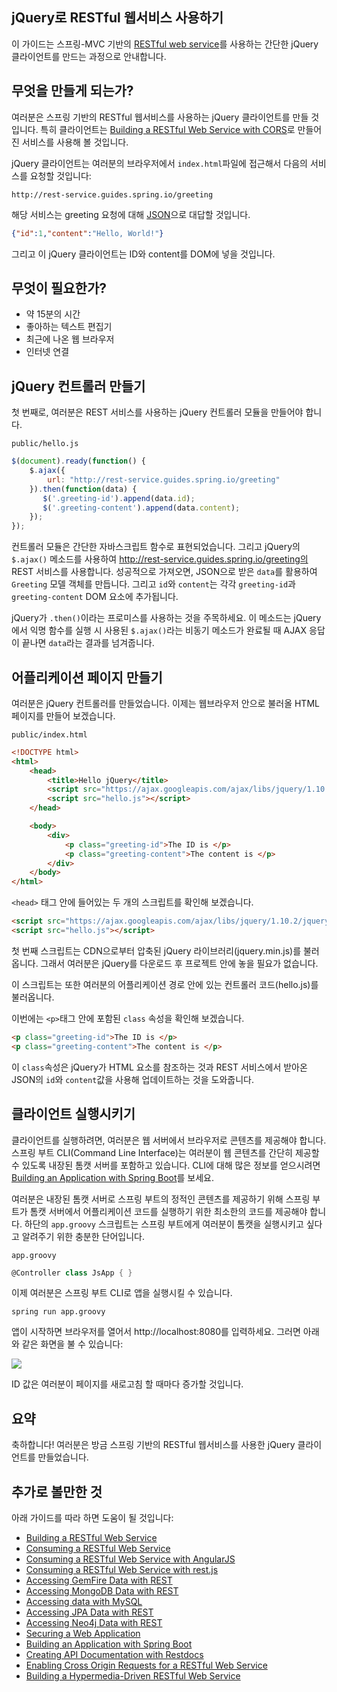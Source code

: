 ## jQuery로 RESTful 웹서비스 사용하기
이 가이드는 스프링-MVC 기반의 [RESTful web service](http://spring.io/understanding/REST)를 사용하는 간단한 jQuery 클라이언트를 만드는 과정으로 안내합니다.

## 무엇을 만들게 되는가?
여러분은 스프링 기반의 RESTful 웹서비스를 사용하는 jQuery 클라이언트를 만들 것입니다. 특히 클라이언트는 [Building a RESTful Web Service with CORS](http://spring.io/guides/gs/rest-service-cors/)로 만들어진 서비스를 사용해 볼 것입니다.

jQuery 클라이언트는 여러분의 브라우저에서 `index.html`파일에 접근해서 다음의 서비스를 요청할 것입니다:

```
http://rest-service.guides.spring.io/greeting
```

해당 서비스는 greeting 요청에 대해 [JSON](http://spring.io/understanding/JSON)으로 대답할 것입니다.

```json
{"id":1,"content":"Hello, World!"}
```

그리고 이 jQuery 클라이언트는 ID와 content를 DOM에 넣을 것입니다.

## 무엇이 필요한가?
* 약 15분의 시간
* 좋아하는 텍스트 편집기
* 최근에 나온 웹 브라우저
* 인터넷 연결

## jQuery 컨트롤러 만들기 
첫 번째로, 여러분은 REST 서비스를 사용하는 jQuery 컨트롤러 모듈을 만들어야 합니다.

`public/hello.js`

```js
$(document).ready(function() {
    $.ajax({
        url: "http://rest-service.guides.spring.io/greeting"
    }).then(function(data) {
       $('.greeting-id').append(data.id);
       $('.greeting-content').append(data.content);
    });
});
```

컨트롤러 모듈은 간단한 자바스크립트 함수로 표현되었습니다. 그리고 jQuery의 `$.ajax()` 메소드를 사용하여 http://rest-service.guides.spring.io/greeting의 REST 서비스를 사용합니다. 성공적으로 가져오면, JSON으로 받은 `data`를 활용하여 `Greeting` 모델 객체를 만듭니다. 그리고 `id`와 `content`는 각각 `greeting-id`과 `greeting-content` DOM 요소에 추가됩니다.

jQuery가 `.then()`이라는 프로미스를 사용하는 것을 주목하세요. 이 메소드는 jQuery에서 익명 함수를 실행 시 사용된 `$.ajax()`라는 비동기 메소드가 완료될 때 AJAX 응답이 끝나면 `data`라는 결과를 넘겨줍니다.


## 어플리케이션 페이지 만들기 
여러분은 jQuery 컨트롤러를 만들었습니다. 이제는 웹브라우저 안으로 불러올 HTML 페이지를 만들어 보겠습니다.

`public/index.html`

```html
<!DOCTYPE html>
<html>
    <head>
        <title>Hello jQuery</title>
        <script src="https://ajax.googleapis.com/ajax/libs/jquery/1.10.2/jquery.min.js"></script>
        <script src="hello.js"></script>
    </head>

    <body>
        <div>
            <p class="greeting-id">The ID is </p>
            <p class="greeting-content">The content is </p>
        </div>
    </body>
</html>
```

`<head>` 태그 안에 들어있는 두 개의 스크립트를 확인해 보겠습니다.

```html
<script src="https://ajax.googleapis.com/ajax/libs/jquery/1.10.2/jquery.min.js"></script>
<script src="hello.js"></script>
```

첫 번째 스크립트는 CDN으로부터 압축된 jQuery 라이브러리(jquery.min.js)를 불러옵니다. 그래서 여러분은 jQuery를 다운로드 후 프로젝트 안에 놓을 필요가 없습니다.

이 스크립트는 또한 여러분의 어플리케이션 경로 안에 있는 컨트롤러 코드(hello.js)를 불러옵니다.

이번에는 `<p>`태그 안에 포함된 `class` 속성을 확인해 보겠습니다.

```html
<p class="greeting-id">The ID is </p>
<p class="greeting-content">The content is </p>
```

이 `class`속성은 jQuery가 HTML 요소를 참조하는 것과 REST 서비스에서 받아온 JSON의 `id`와 `content`값을 사용해 업데이트하는 것을 도와줍니다.

## 클라이언트 실행시키기
클라이언트를 실행하려면, 여러분은 웹 서버에서 브라우저로 콘텐츠를 제공해야 합니다. 스프링 부트 CLI(Command Line Interface)는 여러분이 웹 콘텐츠를 간단히 제공할 수 있도록 내장된 톰캣 서버를 포함하고 있습니다. CLI에 대해 많은 정보를 얻으시려면 [Building an Application with Spring Boot](http://spring.io/guides/gs/spring-boot/)를 보세요.

여러분은 내장된 톰캣 서버로 스프링 부트의 정적인 콘텐츠를 제공하기 위해 스프링 부트가 톰캣 서버에서 어플리케이션 코드를 실행하기 위한 최소한의 코드를 제공해야 합니다. 하단의 `app.groovy` 스크립트는 스프링 부트에게 여러분이 톰캣을 실행시키고 싶다고 알려주기 위한 충분한 단어입니다.

`app.groovy`

```groovy
@Controller class JsApp { }
```

이제 여러분은 스프링 부트 CLI로 앱을 실행시킬 수 있습니다.

```
spring run app.groovy
```

앱이 시작하면 브라우저를 열어서 http://localhost:8080를 입력하세요. 그러면 아래와 같은 화면을 불 수 있습니다:

![](http://spring.io/guides/gs/consuming-rest-jquery/images/hello.png)

ID 값은 여러분이 페이지를 새로고침 할 때마다 증가할 것입니다.

## 요약
축하합니다! 여러분은 방금 스프링 기반의 RESTful 웹서비스를 사용한 jQuery 클라이언트를 만들었습니다.

## 추가로 볼만한 것
아래 가이드를 따라 하면 도움이 될 것입니다:

* [Building a RESTful Web Service](https://spring.io/guides/gs/rest-service/)
* [Consuming a RESTful Web Service](https://spring.io/guides/gs/consuming-rest/)
* [Consuming a RESTful Web Service with AngularJS](https://spring.io/guides/gs/consuming-rest-angularjs/)
* [Consuming a RESTful Web Service with rest.js](https://spring.io/guides/gs/consuming-rest-restjs/)
* [Accessing GemFire Data with REST](https://spring.io/guides/gs/accessing-gemfire-data-rest/)
* [Accessing MongoDB Data with REST](https://spring.io/guides/gs/accessing-mongodb-data-rest/)
* [Accessing data with MySQL](https://spring.io/guides/gs/accessing-data-mysql/)
* [Accessing JPA Data with REST](https://spring.io/guides/gs/accessing-data-rest/)
* [Accessing Neo4j Data with REST](https://spring.io/guides/gs/accessing-neo4j-data-rest/)
* [Securing a Web Application](https://spring.io/guides/gs/securing-web/)
* [Building an Application with Spring Boot](https://spring.io/guides/gs/spring-boot/)
* [Creating API Documentation with Restdocs](https://spring.io/guides/gs/testing-restdocs/)
* [Enabling Cross Origin Requests for a RESTful Web Service](https://spring.io/guides/gs/rest-service-cors/)
* [Building a Hypermedia-Driven RESTful Web Service](https://spring.io/guides/gs/rest-hateoas/)